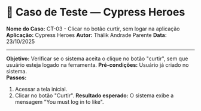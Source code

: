 # 🧾 Caso de Teste — Cypress Heroes

**Nome do Caso:** CT-03 - Clicar no botão curtir, sem logar na aplicação
**Aplicação:** Cypress Heroes
**Autor:** Thálik Andrade Parente
**Data:** 23/10/2025  

----

**Objetivo:** Verificar se o sistema aceita o clique no botão "curtir", sem que usuário esteja logado na ferramenta.
**Pré-condições:** Usuário já criado no sistema.  
**Passos:**
1. Acessar a tela inicial.
2. Clicar no botão "Curtir".
**Resultado esperado:** O sistema exibe a mensagem "You must log in to like".
